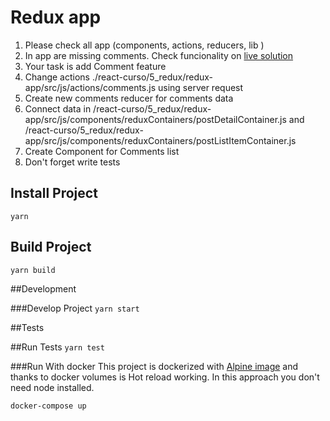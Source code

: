 # Redux app 

1. Please check all app (components, actions, reducers, lib )
2. In app are missing comments. Check funcionality on [live solution](https://escueladevhack.github.io/react-curso/) 
3. Your task is add Comment feature
4. Change actions ./react-curso/5_redux/redux-app/src/js/actions/comments.js using server request
5. Create new comments reducer for comments data
6. Connect data in 
/react-curso/5_redux/redux-app/src/js/components/reduxContainers/postDetailContainer.js
and /react-curso/5_redux/redux-app/src/js/components/reduxContainers/postListItemContainer.js
7. Create Component for Comments list
8. Don't forget write tests


## Install Project
`yarn`

## Build Project
`yarn build`

##Development

###Develop Project
 `yarn start`

##Tests

##Run Tests
 `yarn test`

 
###Run With docker
 This project is dockerized with [Alpine image](https://hub.docker.com/_/alpine/) and thanks to docker volumes is Hot reload working. 
 In this approach you don't need node installed.

 `docker-compose up`



